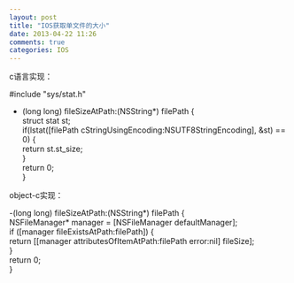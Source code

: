 ```yaml
---
layout: post
title: "IOS获取单文件的大小"
date: 2013-04-22 11:26
comments: true
categories: IOS
---
```

<p>c语言实现：</p>

#include "sys/stat.h"
- (long long) fileSizeAtPath:(NSString*) filePath
{  
    struct stat st;  
    if(lstat([filePath cStringUsingEncoding:NSUTF8StringEncoding], &st) == 0)
    {  
        return st.st_size;  
    }  
    return 0;  
}  



<p>object-c实现：</p>



-(long long) fileSizeAtPath:(NSString*) filePath
{  
  NSFileManager* manager = [NSFileManager defaultManager];  
  if ([manager fileExistsAtPath:filePath])
  {  
    return [[manager attributesOfItemAtPath:filePath error:nil] fileSize];  
  }  
  return 0;  
}  

